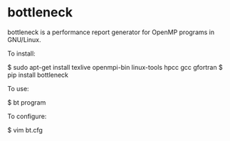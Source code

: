 bottleneck
==========

bottleneck is a performance report generator for OpenMP programs in GNU/Linux.

To install:

$ sudo apt-get install texlive openmpi-bin linux-tools hpcc gcc gfortran
$ pip install bottleneck

To use:

$ bt program

To configure:

$ vim bt.cfg
